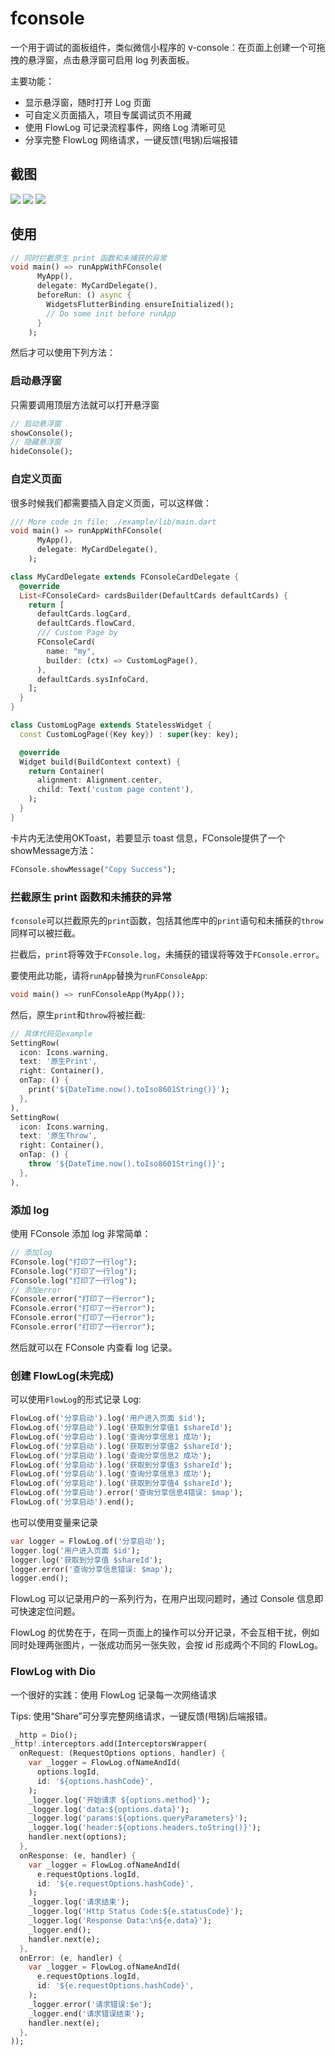 # fconsole

一个用于调试的面板组件，类似微信小程序的 v-console：在页面上创建一个可拖拽的悬浮窗，点击悬浮窗可启用 log 列表面板。

主要功能：

- 显示悬浮窗，随时打开 Log 页面
- 可自定义页面插入，项目专属调试页不用藏
- 使用 FlowLog 可记录流程事件，网络 Log 清晰可见
- 分享完整 FlowLog 网络请求，一键反馈(甩锅)后端报错

## 截图

![](./screenshot/log.PNG)
![](./screenshot/flow.PNG)
![](./screenshot/flow-detail.PNG)
## 使用

```dart
// 同时拦截原生 print 函数和未捕获的异常
void main() => runAppWithFConsole(
      MyApp(),
      delegate: MyCardDelegate(),
      beforeRun: () async {
        WidgetsFlutterBinding.ensureInitialized();
        // Do some init before runApp
      }
    );
```

然后才可以使用下列方法：

### 启动悬浮窗

只需要调用顶层方法就可以打开悬浮窗

```dart
// 启动悬浮窗
showConsole();
// 隐藏悬浮窗
hideConsole();
```

### 自定义页面

很多时候我们都需要插入自定义页面，可以这样做：

```dart
/// More code in file: ./example/lib/main.dart
void main() => runAppWithFConsole(
      MyApp(),
      delegate: MyCardDelegate(),
    );

class MyCardDelegate extends FConsoleCardDelegate {
  @override
  List<FConsoleCard> cardsBuilder(DefaultCards defaultCards) {
    return [
      defaultCards.logCard,
      defaultCards.flowCard,
      /// Custom Page by
      FConsoleCard(
        name: "my",
        builder: (ctx) => CustomLogPage(),
      ),
      defaultCards.sysInfoCard,
    ];
  }
}

class CustomLogPage extends StatelessWidget {
  const CustomLogPage({Key key}) : super(key: key);

  @override
  Widget build(BuildContext context) {
    return Container(
      alignment: Alignment.center,
      child: Text('custom page content'),
    );
  }
}
```

卡片内无法使用OKToast，若要显示 toast 信息，FConsole提供了一个showMessage方法：

```dart
FConsole.showMessage("Copy Success");
```

### 拦截原生 print 函数和未捕获的异常

`fconsole`可以拦截原先的`print`函数，包括其他库中的`print`语句和未捕获的`throw`同样可以被拦截。

拦截后，`print`将等效于`FConsole.log`，未捕获的错误将等效于`FConsole.error`。

要使用此功能，请将`runApp`替换为`runFConsoleApp`:

```dart
void main() => runFConsoleApp(MyApp());
```

然后，原生`print`和`throw`将被拦截:

```dart
// 具体代码见example
SettingRow(
  icon: Icons.warning,
  text: '原生Print',
  right: Container(),
  onTap: () {
    print('${DateTime.now().toIso8601String()}');
  },
),
SettingRow(
  icon: Icons.warning,
  text: '原生Throw',
  right: Container(),
  onTap: () {
    throw '${DateTime.now().toIso8601String()}';
  },
),
```

### 添加 log

使用 FConsole 添加 log 非常简单：

```dart
// 添加log
FConsole.log("打印了一行log");
FConsole.log("打印了一行log");
FConsole.log("打印了一行log");
// 添加error
FConsole.error("打印了一行error");
FConsole.error("打印了一行error");
FConsole.error("打印了一行error");
FConsole.error("打印了一行error");
```

然后就可以在 FConsole 内查看 log 记录。

### 创建 FlowLog(未完成)

可以使用`FlowLog`的形式记录 Log:

```dart
FlowLog.of('分享启动').log('用户进入页面 $id');
FlowLog.of('分享启动').log('获取到分享值1 $shareId');
FlowLog.of('分享启动').log('查询分享信息1 成功');
FlowLog.of('分享启动').log('获取到分享值2 $shareId');
FlowLog.of('分享启动').log('查询分享信息2 成功');
FlowLog.of('分享启动').log('获取到分享值3 $shareId');
FlowLog.of('分享启动').log('查询分享信息3 成功');
FlowLog.of('分享启动').log('获取到分享值4 $shareId');
FlowLog.of('分享启动').error('查询分享信息4错误: $map');
FlowLog.of('分享启动').end();
```

也可以使用变量来记录

```dart
var logger = FlowLog.of('分享启动');
logger.log('用户进入页面 $id');
logger.log('获取到分享值 $shareId');
logger.error('查询分享信息错误: $map');
logger.end();
```

FlowLog 可以记录用户的一系列行为，在用户出现问题时，通过 Console 信息即可快速定位问题。

FlowLog 的优势在于，在同一页面上的操作可以分开记录，不会互相干扰，例如同时处理两张图片，一张成功而另一张失败，会按 id 形成两个不同的 FlowLog。

### FlowLog with Dio

一个很好的实践：使用 FlowLog 记录每一次网络请求

Tips: 使用“Share”可分享完整网络请求，一键反馈(甩锅)后端报错。

```dart
 _http = Dio();
_http!.interceptors.add(InterceptorsWrapper(
  onRequest: (RequestOptions options, handler) {
    var _logger = FlowLog.ofNameAndId(
      options.logId,
      id: '${options.hashCode}',
    );
    _logger.log('开始请求 ${options.method}');
    _logger.log('data:${options.data}');
    _logger.log('params:${options.queryParameters}');
    _logger.log('header:${options.headers.toString()}');
    handler.next(options);
  },
  onResponse: (e, handler) {
    var _logger = FlowLog.ofNameAndId(
      e.requestOptions.logId,
      id: '${e.requestOptions.hashCode}',
    );
    _logger.log('请求结束');
    _logger.log('Http Status Code:${e.statusCode}');
    _logger.log('Response Data:\n${e.data}');
    _logger.end();
    handler.next(e);
  },
  onError: (e, handler) {
    var _logger = FlowLog.ofNameAndId(
      e.requestOptions.logId,
      id: '${e.requestOptions.hashCode}',
    );
    _logger.error('请求错误:$e');
    _logger.end('请求错误结束');
    handler.next(e);
  },
));
```

